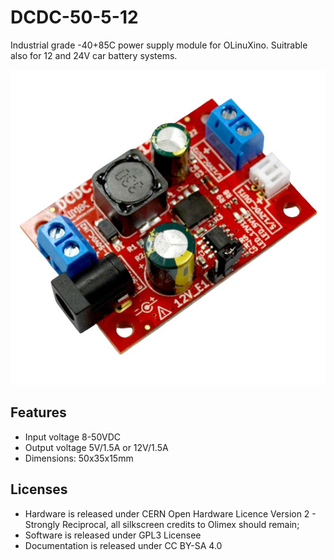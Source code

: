 # DCDC-50-5-12
Industrial grade -40+85C power supply module for OLinuXino. Suitrable also for 12 and 24V car battery systems.

![DCDC-50-5-12-w](DOCUMENTS/DCDC-50-5-12-w.jpg)

## Features

* Input voltage 8-50VDC
* Output voltage 5V/1.5A or 12V/1.5A
* Dimensions: 50x35x15mm

## Licenses

* Hardware is released under CERN Open Hardware Licence Version 2 - Strongly Reciprocal, all silkscreen credits to Olimex should remain;
* Software is released under GPL3 Licensee
* Documentation is released under CC BY-SA 4.0